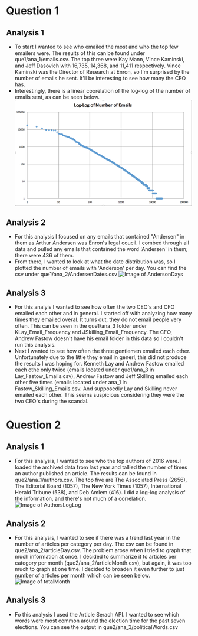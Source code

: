 # Question 1

## Analysis 1
- To start I wanted to see who emailed the most and who the top few emailers were. The results of this can be found under que1/ana_1/emails.csv. The top three were Kay Mann, Vince Kaminski, and Jeff Dasovich with 16,735, 14,368, and 11,411 respectively. Vince Kaminski was the Director of Research at Enron, so I'm surprised by the number of emails he sent. It'll be interesting to see how many the CEO has.
- Interestingly, there is a linear coorelation of the log-log of the number of emails sent, as can be seen below.
![Image of LogLogEmails](que1/ana_1/LogLogEmails.png)

## Analysis 2
- For this analysis I focused on any emails that contained "Andersen" in them as Arthur Andersen was Enron's legal coucil. I combed through all data and pulled any emails that contained the word 'Andersen' in them; there were 436 of them.
- From there, I wanted to look at what the date distribution was, so I plotted the number of emails with 'Anderson' per day. You can find the csv under que1/ana_2/AndersenDates.csv
![Image of AndersonDays](/que1/ana_2/AndersenDays.png)

## Analysis 3
- For this analyis I wanted to see how often the two CEO's and CFO emailed each other and in general. I started off with analyzing how many times they emailed overal. It turns out, they do not email people very often. This can be seen in the que1/ana_3 folder under KLay_Email_Frequency and JSkilling_Email_Frequency. The CFO, Andrew Fastow doesn't have his email folder in this data so I couldn't run this analysis. 
- Next I wanted to see how often the three gentlemen emailed each other. Unfortunately due to the little they email in generl, this did not produce the results I was hoping for. Kenneth Lay and Andrew Fastow emailed each othe only twice (emails located under que1/ana_3 in Lay_Fastow_Emails.csv), Andrew Fastow and Jeff Skilling emailed each other five times (emails located under ana_1 in Fastow_Skilling_Emails.csv. And supposedly Lay and Skilling never emailed each other. This seems suspicious considering they were the two CEO's during the scandal.

# Question 2
## Analysis 1
- For this analysis, I wanted to see who the top authors of 2016 were. I loaded the archived data from last year and tallied the number of times an author published an article. The results can be found in que2/ana_1/authors.csv. The top five are The Associated Press (2656), The Editorial Board (1057), The New York Times (1057), International Herald Tribune (538), and Deb Amlem (416). I did a log-log analysis of the information, and there's not much of a correlation.
![Image of AuthorsLogLog](/que2/ana_1/AuthorsLogLog.png)

## Analysis 2
- For this analysis, I wanted to see if there was a trend last year in the number of articles per category per day. The csv can be found in que2/ana_2/articleDay.csv. The problem arose when I tried to graph that much information at once. I decided to summarize it to articles per category per month (que2/ana_2/articleMonth.csv), but again, it was too much to graph at one time. I decided to broaden it even further to just number of articles per month which can be seen below.
![Image of totalMonth](/que2/ana_2/totalMonth.png)

## Analysis 3
- Fo this analysis I used the Article Serach API. I wanted to see which words were most common around the election time for the past seven elections. You can see the output in que2/ana_3/politicalWords.csv

